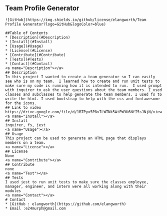 ## Team Profile Generator
    ![GitHub](https://img.shields.io/github/license/elangworth/Team Profile Generator?logo=GitHub&logoColor=blue)

    ##Table of Contents
    * [Description](#Description)
    * [Install](#Install)
    * [Usage](#Usage)
    * [License](#License)
    * [Contribute](#Contribute)
    * [Tests](#Tests)
    * [Contact](#Contact)
    <a name="Description"></a>
    ## Description
    In this project I wanted to create a team generator so I can easily see who is on my team.  I learned how to create and run unit tests to make sure my code is running how it is intended to run.  I used prompt with inquirer to ask the user questions about the team members. I used classes and subclasses to help generate the team members. I used fs to write the html. I used bootstrap to help with the css and fontawesome for the icons.
    ## Link to video
    https://drive.google.com/file/d/1BTPyx5P8v7LWTNk5AtPW3U6NfI5sJNjN/view
    <a name="Install"></a>
    ## Install
    inquirer, fs, jest
    <a name="Usage"></a>
    ## Usage
    This project can be used to generate an HTML page that displays members on a team.
    <a name="License"></a>
    ## License
    None
    <a name="Contribute"></a>
    ## Contribute
    none
    <a name="Test"></a>
    ## Tests
    I used jest to run unit tests to make sure the classes employee, manager, engineer, and intern were all working along with their modules    
    <a name="Contact"></a>
    # Contact 
    * [GitHub : elangworth](https://github.com/elangworth)
    * Email :e24murph@gmail.com
